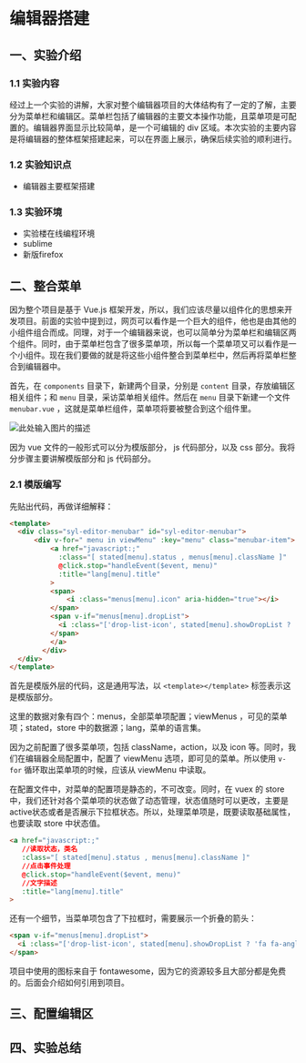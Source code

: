 # 编辑器搭建

## 一、实验介绍

### 1.1 实验内容

经过上一个实验的讲解，大家对整个编辑器项目的大体结构有了一定的了解，主要分为菜单栏和编辑区。菜单栏包括了编辑器的主要文本操作功能，且菜单项是可配置的。编辑器界面显示比较简单，是一个可编辑的 div 区域。本次实验的主要内容是将编辑器的整体框架搭建起来，可以在界面上展示，确保后续实验的顺利进行。

### 1.2 实验知识点

* 编辑器主要框架搭建

### 1.3 实验环境
+ 实验楼在线编程环境
+ sublime
+ 新版firefox


## 二、整合菜单

因为整个项目是基于 Vue.js 框架开发，所以，我们应该尽量以组件化的思想来开发项目。前面的实验中提到过，网页可以看作是一个巨大的组件，他也是由其他的小组件组合而成。同理，对于一个编辑器来说，也可以简单分为菜单栏和编辑区两个组件。同时，由于菜单栏包含了很多菜单项，所以每一个菜单项又可以看作是一个小组件。现在我们要做的就是将这些小组件整合到菜单栏中，然后再将菜单栏整合到编辑器中。

首先，在 `components` 目录下，新建两个目录，分别是 `content` 目录，存放编辑区相关组件；和 `menu` 目录，采访菜单相关组件。然后在 `menu` 目录下新建一个文件 `menubar.vue` ，这就是菜单栏组件，菜单项将要被整合到这个组件里。

![此处输入图片的描述](https://dn-anything-about-doc.qbox.me/document-uid108299labid3421timestamp1502186151105.png/wm)

因为 vue 文件的一般形式可以分为模版部分， js 代码部分，以及 css 部分。我将分步骤主要讲解模版部分和 js 代码部分。

### 2.1 模版编写

先贴出代码，再做详细解释：

```html
<template>
  <div class="syl-editor-menubar" id="syl-editor-menubar">
      <div v-for=" menu in viewMenu" :key="menu" class="menubar-item">
          <a href="javascript:;"
            :class="[ stated[menu].status , menus[menu].className ]"
            @click.stop="handleEvent($event, menu)"
            :title="lang[menu].title"
          >
          <span>
              <i :class="menus[menu].icon" aria-hidden="true"></i>
          </span>
          <span v-if="menus[menu].dropList">
            <i :class="['drop-list-icon', stated[menu].showDropList ? 'fa fa-angle-up' : 'fa fa-angle-down' ]" aria-hidden="true"></i>
          </span>
          </a>
        </div>
  </div>
</template>

```

首先是模版外层的代码，这是通用写法，以 `<template></template>` 标签表示这是模版部分。

这里的数据对象有四个：menus，全部菜单项配置；viewMenus ，可见的菜单项；stated，store 中的数据源；lang，菜单的语言集。

因为之前配置了很多菜单项，包括 className，action，以及 icon 等。同时，我们在编辑器全局配置中，配置了 viewMenu 选项，即可见的菜单。所以使用 `v-for` 循环取出菜单项的时候，应该从 viewMenu 中读取。

在配置文件中，对菜单的配置项是静态的，不可改变。同时，在 vuex 的 store 中，我们还针对各个菜单项的状态做了动态管理，状态值随时可以更改，主要是 active状态或者是否展示下拉框状态。所以，处理菜单项是，既要读取基础属性，也要读取 store 中状态值。

```html
<a href="javascript:;"
   //读取状态，类名
   :class="[ stated[menu].status , menus[menu].className ]"
   //点击事件处理
   @click.stop="handleEvent($event, menu)"
   //文字描述
   :title="lang[menu].title"
>
```

还有一个细节，当菜单项包含了下拉框时，需要展示一个折叠的箭头：

```html
<span v-if="menus[menu].dropList">
  <i :class="['drop-list-icon', stated[menu].showDropList ? 'fa fa-angle-up' : 'fa fa-angle-down' ]" aria-hidden="true"></i>
</span>
```



项目中使用的图标来自于 fontawesome，因为它的资源较多且大部分都是免费的。后面会介绍如何引用到项目。



## 三、配置编辑区

## 四、实验总结

